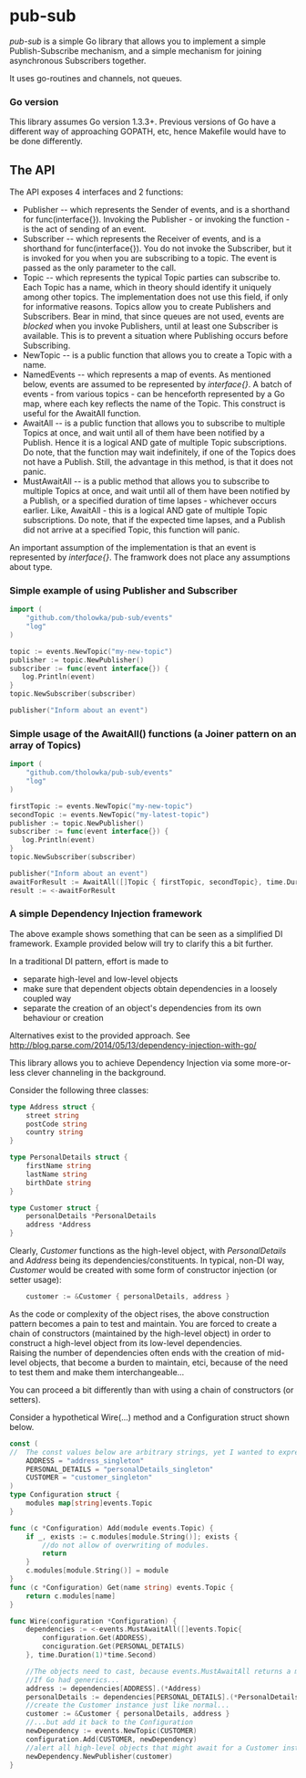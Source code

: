 # pub-sub 

_pub-sub_ is a simple Go library that allows you to implement a simple Publish-Subscribe mechanism, and a simple mechanism for joining asynchronous Subscribers together.  

It uses go-routines and channels, not queues.  

### Go version 
This library assumes Go version 1.3.3+. Previous versions of Go have a different way of approaching GOPATH, etc, hence Makefile would have to be done differently. 

## The API
 
The API exposes 4 interfaces and 2 functions:
+ Publisher -- which represents the Sender of events, and is a shorthand for func(interface{}). Invoking the Publisher - or invoking the function - is the act of sending of an event. 
+ Subscriber -- which represents the Receiver of events, and is a shorthand for func(interface{}). You do not invoke the Subscriber, but it is invoked for you when you are subscribing to a topic. The event is passed as the only parameter to the call. 
+ Topic -- which represents the typical Topic parties can subscribe to. Each Topic has a name, which in theory should identify it uniquely among other topics. The implementation does not 
use this field, if only for informative reasons. Topics allow you to create Publishers and Subscribers. Bear in mind, that since queues are not used, events are _blocked_ when you invoke Publishers, until at least one Subscriber is available. This is to prevent a situation where Publishing occurs before Subscribing.  
+ NewTopic -- is a public function that allows you to create a Topic with a name. 
+ NamedEvents -- which represents a map of events. As mentioned below, events are assumed to be represented by _interface{}_. A batch of events - from various topics - can be henceforth represented by a Go map, where each key reflects the name of the Topic. This construct is useful for the AwaitAll function. 
+ AwaitAll -- is a public function that allows you to subscribe to multiple Topics at once, and wait until all of them have been notified by a Publish. Hence it is a logical AND gate of multiple Topic subscriptions. Do note, that the function may wait indefinitely, if one of the Topics does not have a Publish. Still, the advantage in this method, is that it does not panic. 
+ MustAwaitAll -- is a public method that allows you to subscribe to multiple Topics at once, and wait until all of them have been notified by a Publish, or a specified duration of time lapses - whichever occurs earlier. Like, AwaitAll - this is a logical AND gate of multiple Topic subscriptions. Do note, that if the expected time lapses, and a Publish did not arrive at a specified Topic, this function will panic.   

An important assumption of the implementation is that an event is represented by _interface{}_. The framwork does not place any assumptions about type. 

### Simple example of using Publisher and Subscriber
```go
import (
    "github.com/tholowka/pub-sub/events"
    "log"
)

topic := events.NewTopic("my-new-topic")
publisher := topic.NewPublisher()
subscriber := func(event interface{}) {
   log.Println(event) 
}
topic.NewSubscriber(subscriber)

publisher("Inform about an event")
```

### Simple usage of the AwaitAll() functions (a Joiner pattern on an array of Topics)
```go
import (
    "github.com/tholowka/pub-sub/events"
    "log"
)

firstTopic := events.NewTopic("my-new-topic")
secondTopic := events.NewTopic("my-latest-topic")
publisher := topic.NewPublisher()
subscriber := func(event interface{}) {
   log.Println(event) 
}
topic.NewSubscriber(subscriber)

publisher("Inform about an event")
awaitForResult := AwaitAll([]Topic { firstTopic, secondTopic}, time.Duration(10)*time.Second)
result := <-awaitForResult
```

### A simple Dependency Injection framework
The above example shows something that can be seen as a simplified DI framework. Example provided below will try to clarify this a bit further.

In a traditional DI pattern, effort is made to 
+ separate high-level and low-level objects 
+ make sure that dependent objects obtain dependencies in a loosely coupled way
+ separate the creation of an object's dependencies from its own behaviour or creation

Alternatives exist to the provided approach. See http://blog.parse.com/2014/05/13/dependency-injection-with-go/

This library allows you to achieve Dependency Injection via some more-or-less clever channeling in the background. 

Consider the following three classes:
```go
type Address struct {
    street string
    postCode string
    country string
}

type PersonalDetails struct {
    firstName string
    lastName string
    birthDate string
}

type Customer struct {
    personalDetails *PersonalDetails
    address *Address
}
```

Clearly, _Customer_ functions as the high-level object, with _PersonalDetails_ and _Address_ being its dependencies/constituents.
In typical, non-DI way, _Customer_ would be created with some form of constructor injection (or setter usage):
```go
    customer := &Customer { personalDetails, address } 
```
As the code or complexity of the object rises, the above construction pattern becomes a pain to test and maintain. You are forced to create a chain of constructors (maintained by
the high-level object) in order to construct a high-level object from its low-level dependencies.  
Raising the number of dependencies often ends with the creation of mid-level objects, that become a burden to maintain, etci, because of the need to test them and make them interchangeable... 

You can proceed a bit differently than with using a chain of constructors (or setters). 

Consider a hypothetical Wire(...) method and a Configuration struct shown below. 

```go
const (
//  The const values below are arbitrary strings, yet I wanted to express the fact that this is mainly for singleton creation usage.
    ADDRESS = "address_singleton"
    PERSONAL_DETAILS = "personalDetails_singleton"
    CUSTOMER = "customer_singleton"
)
type Configuration struct {
    modules map[string]events.Topic
}

func (c *Configuration) Add(module events.Topic) {
    if _, exists := c.modules[module.String()]; exists {
        //do not allow of overwriting of modules.
        return
    }
    c.modules[module.String()] = module
}
func (c *Configuration) Get(name string) events.Topic {
    return c.modules[name]
}

func Wire(configuration *Configuration) {
    dependencies := <-events.MustAwaitAll([]events.Topic{
        configuration.Get(ADDRESS),
        conciguration.Get(PERSONAL_DETAILS)
    }, time.Duration(1)*time.Second)

    //The objects need to cast, because events.MustAwaitAll returns a map[string]interface{}
    //If Go had generics...
    address := dependencies[ADDRESS].(*Address)
    personalDetails := dependencies[PERSONAL_DETAILS].(*PersonalDetails)
    //create the Customer instance just like normal...
    customer := &Customer { personalDetails, address }
    //...but add it back to the Configuration
    newDependency := events.NewTopic(CUSTOMER) 
    configuration.Add(CUSTOMER, newDependency)
    //alert all high-level objects that might await for a Customer instance that it is now available
    newDependency.NewPublisher(customer)
}
```

